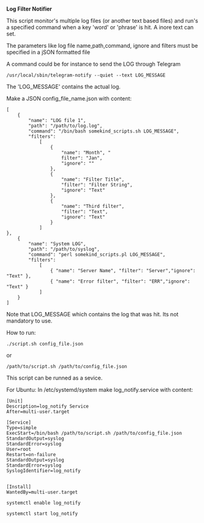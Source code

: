 **Log Filter Notifier**

This script monitor's multiple log files (or another text based files) and run's a specified command when a key 'word' or 'phrase' is hit. A inore text can set.

The parameters like log file name,path,command, ignore and filters must be specified in a jSON formatted file

A command could be for instance to send the LOG through Telegram
```
/usr/local/sbin/telegram-notify --quiet --text LOG_MESSAGE
```

The 'LOG_MESSAGE' contains the actual log.


Make a JSON config_file_name.json with content:
```
[
    {
        "name": "LOG file 1",
        "path": "/path/to/log.log",
        "command": "/bin/bash somekind_scripts.sh LOG_MESSAGE",
        "filters":
            [
                { 
                	"name": "Month", "
                	filter": "Jan",
                    "ignore": ""
                },
                { 
                	"name": "Filter Title", 
                	"filter": "Filter String",
                    "ignore": "Text"
                },
                { 
                	"name": "Third filter", 
                	"filter": "Text",
                    "ignore": "Text" 
                }
            ]
},
    {
        "name": "System LOG",
        "path": "/path/to/syslog",
        "command": "perl somekind_scripts.pl LOG_MESSAGE",
        "filters":
            [
                { "name": "Server Name", "filter": "Server","ignore": "Text" },
                { "name": "Error filter", "filter": "ERR","ignore": "Text" }
            ]
    }
]
```

Note that LOG_MESSAGE which contains the log that was hit. 
Its not mandatory to use.
    
How to run:

```
./script.sh config_file.json
```
or
```
/path/to/script.sh /path/to/config_file.json
```


This script can be runned as a sevice.

For Ubuntu: In /etc/systemd/system make log_notify.service with content:

```
[Unit]
Description=log_notify Service
After=multi-user.target

[Service]
Type=simple
ExecStart=/bin/bash /path/to/script.sh /path/to/config_file.json
StandardOutput=syslog
StandardError=syslog
User=root
Restart=on-failure
StandardOutput=syslog
StandardError=syslog
SyslogIdentifier=log_notify


[Install]
WantedBy=multi-user.target
```
```
systemctl enable log_notify
```
```
systemctl start log_notify
```
